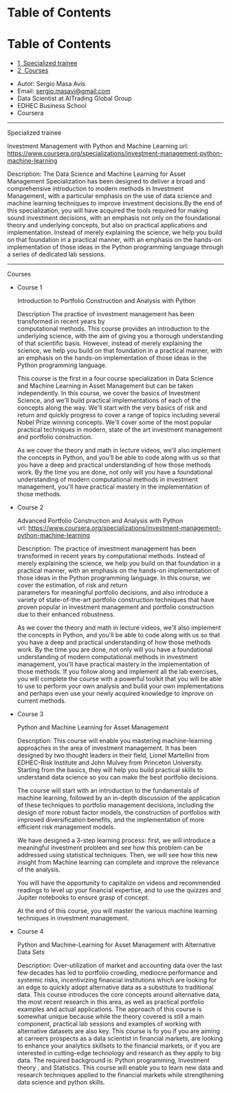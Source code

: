 <h1>Table of Contents<span class="tocSkip"></span></h1>
<div class="toc"><ul class="toc-item"></ul></div>


<h1>Table of Contents<span class="tocSkip"></span></h1>
<div class="toc"><ul class="toc-item"><li><span><a href="#Specialized-trainee" data-toc-modified-id="Specialized-trainee-1"><span class="toc-item-num">1&nbsp;&nbsp;</span>Specialized trainee</a></span></li><li><span><a href="#Courses" data-toc-modified-id="Courses-2"><span class="toc-item-num">2&nbsp;&nbsp;</span>Courses</a></span></li></ul></div>


- Autor: Sergio Masa Avís
- Email: sergio.masavi@gmail.com
- Data Scientist at AITrading Global Group
- EDHEC Business School
- Coursera

-----------------------------------------------------------------------------------------------
Specialized trainee

Investment Management with Python and Machine Learning
url: https://www.coursera.org/specializations/investment-management-python-machine-learning

Description:
The Data Science and Machine Learning for Asset Management Specialization has been designed 
to deliver a broad and comprehensive introduction to modern methods in Investment Management, 
with a particular emphasis on the use of data science and machine learning techniques to improve 
investment decisions.By the end of this specialization, you will have acquired the tools required 
for making sound investment decisions, with an emphasis not only on the foundational theory and 
underlying concepts, but also on practical applications and implementation. Instead of merely 
explaining the science, we help you build on that foundation in a practical manner, with an 
emphasis on the hands-on implementation of those ideas in the Python programming language 
through a series of dedicated lab sessions.

-----------------------------------------------------------------------------------------------
Courses

- Course 1
    
    Introduction to Portfolio Construction and Analysis with Python
		    
    Description
    The practice of investment management has been transformed in recent years by 	
    computational methods. This course provides an introduction to the underlying 
    science, with the aim of giving you a thorough understanding of that scientific
    basis. However, instead of merely explaining the science, we help you build on 
    that foundation in a practical manner, with an emphasis on the hands-on 
    implementation of those ideas in the Python programming language. 
		
    This course is the first in a four course specialization in Data Science and
    Machine Learning in Asset Management but can be taken independently. In this
    course, we cover the basics of Investment Science, and we'll build practical
    implementations of each of the concepts along the way. We'll start with the
    very basics of risk and return and quickly progress to cover a range of topics 
    including several Nobel Prize winning concepts. We'll cover some of the most 
    popular practical techniques in modern, state of the art investment management 
    and portfolio construction.  
			
    As we cover the theory and math in lecture videos, we'll also implement the 
    concepts in Python, and you'll be able to code along with us so that you have 
    a deep and practical understanding of how those methods work. By the time you 
    are done, not only will you have a foundational understanding of modern 
    computational methods in investment management, you'll have practical mastery in 
    the implementation of those methods.     

	
- Course 2

    Advanced Portfolio Construction and Analysis with Python	
    url: https://www.coursera.org/specializations/investment-management-python-machine-learning

    Description:
    The practice of investment management has been transformed in recent years by computational
    methods. Instead of merely explaining the science, we help you build on that foundation in
    a practical manner, with an emphasis on the hands-on implementation of those ideas in the 
    Python programming language. In this course, we cover the estimation, of risk and return 	
    parameters for meaningful portfolio decisions, and also introduce a variety of 
    state-of-the-art portfolio construction techniques that have proven popular in investment 
    management and portfolio construction due to their enhanced robustness.

    As we cover the theory and math in lecture videos, we'll also implement the concepts in 
    Python, and you'll be able to code along with us so that you have a deep and practical 
    understanding of how those methods work. By the time you are done, not only will you have 
    a foundational understanding of modern computational methods in investment management, 
    you'll have practical mastery in the implementation of those methods. If you follow along 
    and implement all the lab exercises, you will complete the course with a powerful toolkit 
    that you will be able to use to perform your own analysis and build your own implementations 
    and perhaps even use your newly acquired knowledge to improve on current methods.


- Course 3		
    
    Python and Machine Learning for Asset Management

    Description:
    This course will enable you mastering machine-learning approaches in the area of investment 
    management. It has been designed by two thought leaders in their field, Lionel Martellini 
    from EDHEC-Risk Institute and John Mulvey from Princeton University. Starting from the basics, 
    they will help you build practical skills to understand data science so you can make the best 
    portfolio decisions.

    The course will start with an introduction to the fundamentals of machine learning, followed by 
    an in-depth discussion of the application of these techniques to portfolio management decisions, 
    including the design of more robust factor models, the construction of portfolios with improved 
    diversification benefits, and the implementation of more efficient risk management models. 

    We have designed a 3-step learning process: first, we will introduce a meaningful investment 
    problem and see how this problem can be addressed using statistical techniques. Then, we will see 
    how this new insight from Machine learning can complete and improve the relevance of the analysis.

    You will have the opportunity to capitalize on videos and recommended readings to level up your 
    financial expertise, and to use the quizzes and Jupiter notebooks to ensure grasp of concept.

    At the end of this course, you will master the various machine learning techniques in investment 
    management.


- Course 4

    Python and Machine-Learning for Asset Management with Alternative Data Sets

    Description:
    Over-utilization of market and accounting data over the last few decades has led to portfolio 
    crowding, mediocre performance and systemic risks, incentivizing financial institutions which are 
    looking for an edge to quickly adopt alternative data as a substitute to traditional data. This course 
    introduces the core concepts around alternative data, the most recent research in this area, as well 
    as practical portfolio examples and actual applications. The approach of this course is somewhat 
    unique because while the theory covered is still a main component, practical lab sessions and examples 
    of working with alternative datasets are also key. This course is fo you if you are aiming at carreers 
    prospects as a data scientist in financial markets, are looking to enhance your analytics skillsets to 
    the financial markets, or if you are interested in cutting-edge technology and research as  they apply 
    to big data. The required background is: Python programming, Investment theory , and Statistics. This 
    course will enable you to learn new data and research techniques applied to the financial markets while 
    strengthening data science and python skills.
